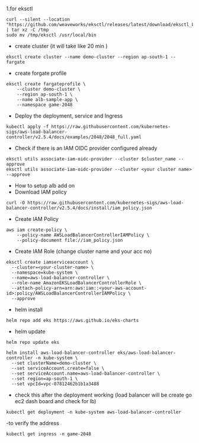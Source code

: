 1.for eksctl
```
curl --silent --location "https://github.com/weaveworks/eksctl/releases/latest/download/eksctl_Linux_amd64.tar.gz" | tar xz -C /tmp
sudo mv /tmp/eksctl /usr/local/bin

```
- create cluster  (it will take like 20 min )
``` 
eksctl create cluster --name demo-cluster --region ap-south-1 --fargate
```
- create forgate profile
```
eksctl create fargateprofile \
    --cluster demo-cluster \
    --region ap-south-1 \
    --name alb-sample-app \
    --namespace game-2048
```

- Deploy the deployment, service and Ingress
```
kubectl apply -f https://raw.githubusercontent.com/kubernetes-sigs/aws-load-balancer-controller/v2.5.4/docs/examples/2048/2048_full.yaml

```
- Check if there is an IAM OIDC provider configured already
```
eksctl utils associate-iam-oidc-provider --cluster $cluster_name --approve
eksctl utils associate-iam-oidc-provider --cluster <your cluster name> --approve

```

- How to setup alb add on
- Download IAM policy
```
curl -O https://raw.githubusercontent.com/kubernetes-sigs/aws-load-balancer-controller/v2.5.4/docs/install/iam_policy.json
```

- Create IAM Policy
```
aws iam create-policy \
    --policy-name AWSLoadBalancerControllerIAMPolicy \
    --policy-document file://iam_policy.json
```
- Create IAM Role (change cluster name and your acc no)
```
eksctl create iamserviceaccount \
  --cluster=<your-cluster-name> \
  --namespace=kube-system \
  --name=aws-load-balancer-controller \
  --role-name AmazonEKSLoadBalancerControllerRole \
  --attach-policy-arn=arn:aws:iam::<your-aws-account-id>:policy/AWSLoadBalancerControllerIAMPolicy \
  --approve
```

- helm install
```
helm repo add eks https://aws.github.io/eks-charts
```
- helm update
```
helm repo update eks
```
```
helm install aws-load-balancer-controller eks/aws-load-balancer-controller -n kube-system \
  --set clusterName=demo-cluster \
  --set serviceAccount.create=false \
  --set serviceAccount.name=aws-load-balancer-controller \
  --set region=ap-south-1 \ 
  --set vpcId=vpc-07812462b1b1a3488
````


- check this after the deployment  working  (load balancer will be create go ec2 dash board and check for lb)
```
kubectl get deployment -n kube-system aws-load-balancer-controller
```

-to verify the address
```
kubectl get ingress -n game-2048
```